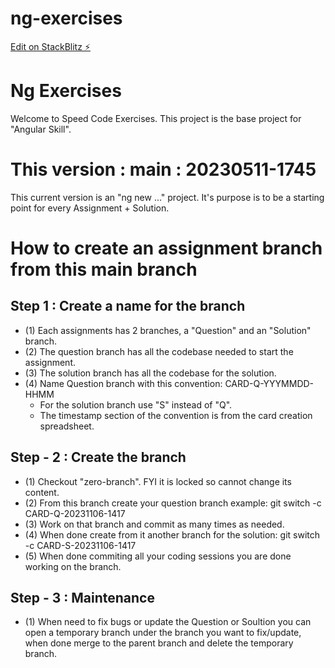 # ng-exercises

[Edit on StackBlitz ⚡️](https://stackblitz.com/edit/ng-exercise1)

# Ng Exercises
Welcome to Speed Code Exercises.
This project is the base project for "Angular Skill".

# This version : main : 20230511-1745
This current version is an "ng new ..." project.
It's purpose is to be a starting point for every Assignment + Solution.

# How to create an assignment branch from this main branch

## Step 1 : Create a name for the branch
- (1) Each assignments has 2 branches, a "Question" and an "Solution" branch.
- (2) The question branch has all the codebase needed to start the assignment.
- (3) The solution branch has all the codebase for the solution.
- (4) Name Question branch with this convention: CARD-Q-YYYMMDD-HHMM
    - For the solution branch use "S" instead of "Q".
    - The timestamp section of the convention is from the card creation spreadsheet.

## Step - 2 : Create the branch
- (1) Checkout "zero-branch". FYI it is locked so cannot change its content.
- (2) From this branch create your question branch example: git switch -c CARD-Q-20231106-1417
- (3) Work on that branch and commit as many times as needed.
- (4) When done create from it another branch for the solution: git switch -c CARD-S-20231106-1417
- (5) When done commiting all your coding sessions you are done working on the branch.

## Step - 3 : Maintenance
- (1) When need to fix bugs or update the Question or Soultion you can open a temporary branch under the branch you want to fix/update, when done merge to the parent branch and delete the temporary branch.